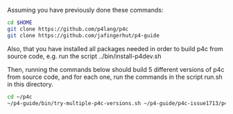Assuming you have previously done these commands:

```bash
cd $HOME
git clone https://github.com/p4lang/p4c
git clone https://github.com/jafingerhut/p4-guide
```

Also, that you have installed all packages needed in order to build p4c
from source code, e.g. run the script ../bin/install-p4dev.sh

Then, running the commands below should build 5 different versions of
p4c from source code, and for each one, run the commands in the script
run.sh in this directory.

```bash
cd ~/p4c
~/p4-guide/bin/try-multiple-p4c-versions.sh ~/p4-guide/p4c-issue1713/p4c-2019-02-26-commits-26-thru-30-ago.txt ~/p4-guide/p4c-issue1713/run.sh
```
